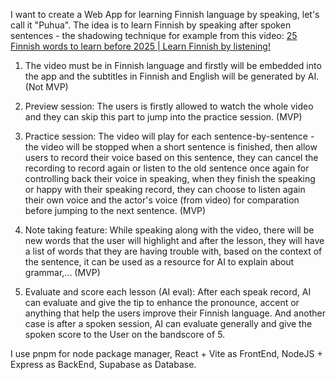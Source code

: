 I want to create a Web App for learning Finnish language by speaking, let's call it "Puhua". The idea is to learn Finnish by speaking after spoken sentences - the shadowing technique for example from this video: [25 Finnish words to learn before 2025 | Learn Finnish by listening!](https://www.youtube.com/watch?v=7RAGo1vQcnY)

1. The video must be in Finnish language and firstly will be embedded into the app and the subtitles in Finnish and English will be generated by AI. (Not MVP)

2. Preview session: The users is firstly allowed to watch the whole video and they can skip this part to jump into the practice session. (MVP)

3. Practice session: The video will play for each sentence-by-sentence - the video will be stopped when a short sentence is finished, then allow users to record their voice based on this sentence, they can cancel the recording to record again or listen to the old sentence once again for controlling back their voice in speaking, when they finish the speaking or happy with their speaking record, they can choose to listen again their own voice and the actor's voice (from video) for comparation before jumping to the next sentence. (MVP)

4. Note taking feature: While speaking along with the video, there will be new words that the user will highlight and after the lesson, they will have a list of words that they are having trouble with, based on the context of the sentence, it can be used as a resource for AI to explain about grammar,... (MVP)

5. Evaluate and score each lesson (AI eval): After each speak record, AI can evaluate and give the tip to enhance the pronounce, accent or anything that help the users improve their Finnish language. And another case is after a spoken session, AI can evaluate generally and give the spoken score to the User on the bandscore of 5.

I use pnpm for node package manager, React + Vite as FrontEnd, NodeJS + Express as BackEnd, Supabase as Database. 
